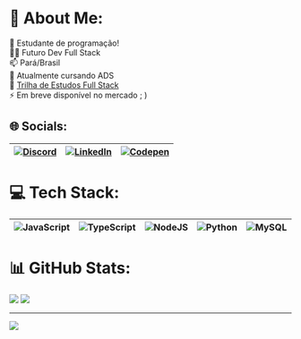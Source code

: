 # 💫 About Me:
📔 Estudante de programação!<br>🧑‍💻 Futuro Dev Full Stack<br>📫 Pará/Brasil<br>📖 Atualmente cursando ADS<br>🔗 [Trilha de Estudos Full Stack](https://bit.ly/3KAtjWI)
<br>⚡ Em breve disponível no mercado ; )


## 🌐 Socials:
| [![Discord](https://img.shields.io/badge/Discord-%237289DA.svg?logo=discord&logoColor=white)](https://discord.gg/lumenbr) | [![LinkedIn](https://img.shields.io/badge/LinkedIn-%230077B5.svg?logo=linkedin&logoColor=white)](https://linkedin.com/in/artur-vale-802565173) | [![Codepen](https://img.shields.io/badge/Codepen-000000?style=for-the-badge&logo=codepen&logoColor=white)](https://codepen.io/ArturVale) |
|---|---|---|

# 💻 Tech Stack:

| ![JavaScript](https://img.shields.io/badge/javascript-%23323330.svg?style=for-the-badge&logo=javascript&logoColor=%23F7DF1E) | ![TypeScript](https://img.shields.io/badge/typescript-%23007ACC.svg?style=for-the-badge&logo=typescript&logoColor=white) | ![NodeJS](https://img.shields.io/badge/node.js-6DA55F?style=for-the-badge&logo=node.js&logoColor=white) | ![Python](https://img.shields.io/badge/python-3670A0?style=for-the-badge&logo=python&logoColor=ffdd54) | ![MySQL](https://img.shields.io/badge/mysql-4479A1.svg?style=for-the-badge&logo=mysql&logoColor=white) |
|---|---|---|---|---|

# 📊 GitHub Stats:
![](https://github-readme-stats.vercel.app/api?username=ArturllVale&theme=cobalt&hide_border=false&include_all_commits=true&count_private=true) 
![](https://github-readme-stats.vercel.app/api/top-langs/?username=ArturllVale&theme=cobalt&hide_border=false&include_all_commits=true&count_private=true&layout=compact)

---
[![](https://visitcount.itsvg.in/api?id=ArturllVale&icon=0&color=6)](https://visitcount.itsvg.in)

<!-- Proudly created with GPRM ( https://gprm.itsvg.in ) -->
